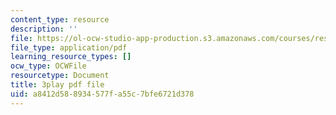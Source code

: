```yaml
---
content_type: resource
description: ''
file: https://ol-ocw-studio-app-production.s3.amazonaws.com/courses/res-18-006-calculus-revisited-single-variable-calculus-fall-2010/a8412d588934577fa55c7bfe6721d378_-S5GwNe0xXg.pdf
file_type: application/pdf
learning_resource_types: []
ocw_type: OCWFile
resourcetype: Document
title: 3play pdf file
uid: a8412d58-8934-577f-a55c-7bfe6721d378
---
```

